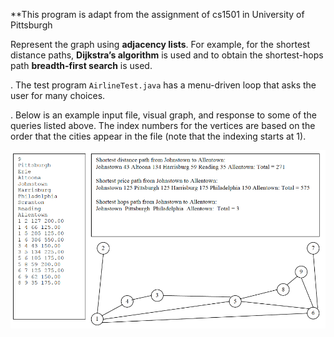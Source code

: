 **This program is adapt from the assignment of cs1501 in University of Pittsburgh

Represent the graph using **adjacency lists**. For example,  for the shortest distance paths, **Dijkstra’s algorithm** is used and to obtain the shortest-hops path **breadth-first search** is used.

. The test program `AirlineTest.java` has a menu-driven loop that asks the user for many choices. 

.	Below is an example input file, visual graph, and response to some of the queries listed above. The index numbers for the vertices are based on the order that the cities appear in the file (note that the indexing starts at 1).

![](docs/a4.png)

